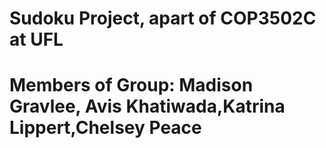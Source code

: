 # Sudoku Project, apart of COP3502C at UFL
# Members of Group: Madison Gravlee, Avis Khatiwada,Katrina Lippert,Chelsey Peace

